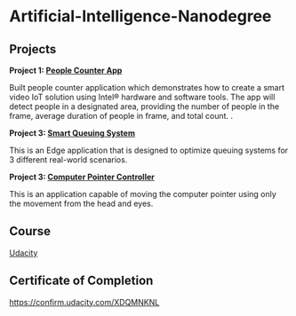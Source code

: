 # Artificial-Intelligence-Nanodegree


## Projects

**Project 1: [People Counter App](https://github.com/isaaclangat/People-Counter-App/)**

Built people counter application which demonstrates how to create a smart video IoT solution using Intel® hardware and software tools. The app will detect people in a designated area, providing the number of people in the frame, average duration of people in frame, and total count.
.

**Project 3: [Smart Queuing System](https://github.com/isaaclangat/Smart_Queuing_System/)**

This is an Edge application that is designed to optimize queuing systems for 3 different real-world scenarios.


**Project 3: [Computer Pointer Controller](https://github.com/isaaclangat/Computer_Gaze_Controller/)**

This is an application capable of moving the computer pointer using only the movement from the head and eyes.
## Course
[Udacity](https://www.udacity.com/course/intel-edge-ai-for-iot-developers-nanodegree--nd131)

## Certificate of Completion
https://confirm.udacity.com/XDQMNKNL


